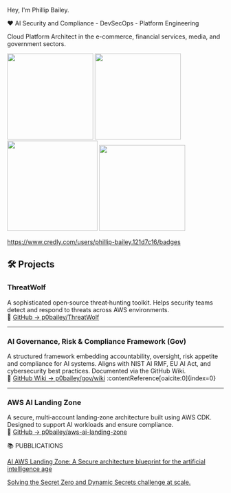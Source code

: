 Hey, I'm Phillip Bailey.

:heart: AI Security and Compliance - DevSecOps - Platform Engineering 

Cloud Platform Architect in the e-commerce, financial services, media, and government sectors. 

<img src="https://images.credly.com/images/2d84e428-9078-49b6-a804-13c15383d0de/image.png"  width="200" height="200"> <img src="https://images.credly.com/images/53acdae5-d69f-4dda-b650-d02ed7a50dd7/image.png"  
                                                                                                                        width="200" height="200">  <img src="https://images.credly.com/images/0bf0f2da-a699-4c82-82e2-56dcf1f2e1c7/image.png"  width="210" height="210"> <img src="https://images.credly.com/size/340x340/images/771cff46-3573-4d12-bfd8-528745f00957/GCC_badge_PGM_1000x1000.png" width="200" height="200">

https://www.credly.com/users/phillip-bailey.121d7c16/badges

## 🛠️ Projects

### ThreatWolf  
A sophisticated open‑source threat‑hunting toolkit. Helps security teams detect and respond to threats across AWS environments.  
🔗 [GitHub → p0bailey/ThreatWolf](https://github.com/p0bailey/ThreatWolf)

---

### AI Governance, Risk & Compliance Framework (Gov)  
A structured framework embedding accountability, oversight, risk appetite and compliance for AI systems. Aligns with NIST AI RMF, EU AI Act, and cybersecurity best practices. Documented via the GitHub Wiki.  
🔗 [GitHub Wiki → p0bailey/gov/wiki](https://github.com/p0bailey/gov/wiki) :contentReference[oaicite:0]{index=0}

---

### AWS AI Landing Zone  
A secure, multi‑account landing‑zone architecture built using AWS CDK. Designed to support AI workloads and ensure compliance.  
🔗 [GitHub → p0bailey/aws-ai-landing-zone](https://github.com/p0bailey/aws-ai-landing-zone)


📚 PUBBLICATIONS

[AI AWS Landing Zone: A Secure architecture blueprint for the artificial intelligence age](https://www.linkedin.com/feed/update/urn:li:activity:7299454078114254848)

[Solving the Secret Zero and Dynamic Secrets challenge at scale.](https://medium.com/@p0bailey/solving-the-secret-zero-and-dynamic-secrets-challenge-at-scale-b2d24d41d493)

